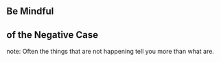 ## Be Mindful
## of the Negative Case

note:
    Often the things that are not happening tell you more than what
    are.
